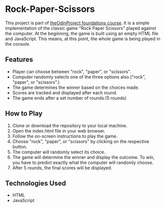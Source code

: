 # Rock-Paper-Scissors

This project is part of [theOdinProject foundations course](https://www.theodinproject.com/paths/foundations/courses/foundations). It is a simple implementation of the classic game "Rock Paper Scissors" played against the computer. At the beginning, the game is built using an empty HTML file and JavaScript. This means, at this point, the whole game is being played in the console.

## Features
- Player can choose between "rock", "paper", or "scissors".
- Computer randomly selects one of the three options also.("rock", "paper", or "scissors".)
- The game determines the winner based on the choices made.
- Scores are tracked and displayed after each round.
- The game ends after a set number of rounds.(5 rounds)

## How to Play
1. Clone or download the repository to your local machine.
2. Open the index.html file in your web browser.
3. Follow the on-screen instructions to play the game.
4. Choose "rock", "paper", or "scissors" by clicking on the respective button.
5. The computer will randomly select its choice.
6. The game will determine the winner and display the outcome. To win, you have to predict exactly what the computer will randomly choose.
7. After 5 rounds, the final scores will be displayed.

## Technologies Used
- HTML
- JavaScript